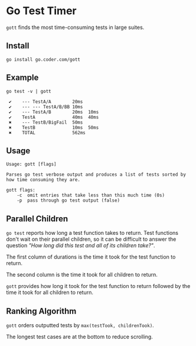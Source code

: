 # Go Test Timer

`gott` finds the most time-consuming tests in large suites.

## Install

`go install go.coder.com/gott`

## Example

```
go test -v | gott

 ✔    --- TestA/A        20ms
 ✔    --- --- TestA/B/BB 10ms
 ✔    --- TestA/B        20ms  10ms
 ✔    TestA              40ms  40ms
 ✖    --- TestB/BigFail  50ms
 ✖    TestB              10ms  50ms
 ✖    TOTAL              562ms
```

## Usage

```
Usage: gott [flags]

Parses go test verbose output and produces a list of tests sorted by how time consuming they are.

gott flags:
	-c	omit entries that take less than this much time	(0s)
	-p	pass through go test output	(false)
```

## Parallel Children

`go test` reports how long a test function takes to return. Test functions don't wait on their
parallel children, so it can be difficult to answer the question _"How long did this test and
all of its children take?"_.

The first column of durations is the time it took for the test function to return.

The second column is the time it took for all children to return.

`gott` provides how long it took for the test function to return followed by the time it
took for all children to return.

## Ranking Algorithm

`gott` orders outputted tests by `max(testTook, childrenTook)`.

The longest test cases are at the bottom to reduce scrolling.